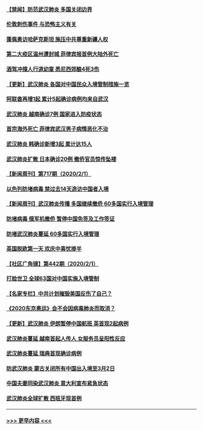 #### [【禁闻】防范武汉肺炎  多国关闭边界](../pages/prog202/a102767542.md?t=02030955) 
#### [伦敦刺伤事件 与恐怖主义有关](../pages/prog202/a102767509.md?t=02030955) 
#### [蓬佩奥访哈萨克斯坦 施压中共尊重新疆人权](../pages/prog202/a102767395.md?t=02030955) 
#### [第二大疫区温州遭封城 菲律宾报首例大陆外死亡](../pages/prog202/a102767388.md?t=02030955) 
#### [酒驾冲撞人行道幼童 悉尼西郊酿4死3伤](../pages/prog202/a102767238.md?t=02030955) 
#### [【更新】武汉肺炎 各国对中国民众入境管制措施一览](../pages/prog202/a102767170.md?t=02030955) 
#### [阿联酋再增1起 累计5起确诊病例均来自武汉](../pages/prog202/a102767207.md?t=02030955) 
#### [武汉肺炎 越南确诊7例 国家进入防疫状态](../pages/prog202/a102767186.md?t=02030955) 
#### [首宗海外死亡 菲律宾武汉男子病情恶化不治](../pages/prog202/a102767150.md?t=02030955) 
#### [武汉肺炎 韩确诊新增3起 累计达15人](../pages/prog202/a102767132.md?t=02030955) 
#### [武汉肺炎扩散 日本确诊20例 撤侨官员惊传坠楼](../pages/prog202/a102767109.md?t=02030955) 
#### [【新闻周刊】第717期（2020/2/1）](../pages/prog202/a102767114.md?t=02030955) 
#### [以色列防堵病毒 禁过去14天造访中国者入境](../pages/prog202/a102767091.md?t=02030955) 
#### [【新闻周刊】武汉肺炎传播 多国继续撤侨 60多国实行入境管理](../pages/prog202/a102767044.md?t=02030955) 
#### [防堵病毒 俄军机撤侨 暂停中国免签及工作签证](../pages/prog202/a102767084.md?t=02030955) 
#### [防堵武汉肺炎蔓延 60多国实行入境管理](../pages/prog202/a102766756.md?t=02030955) 
#### [英国脱欧第一天 欢庆中喜忧掺半](../pages/prog202/a102766971.md?t=02030955) 
#### [【社区广角镜】第442期（2020/2/1）](../pages/prog202/a102766826.md?t=02030955) 
#### [打脸世卫 全球63国对中国实施入境管制](../pages/prog202/a102766497.md?t=02030955) 
#### [【名家专栏】中共计划摧毁美国反伤了自己？](../pages/prog202/a102766174.md?t=02030955) 
#### [《2020东京奥运》会不会因病毒肺炎而取消？](../pages/prog202/a102766393.md?t=02030955) 
#### [【更新】武汉肺炎 伊朗暂停中国航班 英首现2起病例](../pages/prog202/a102758911.md?t=02030955) 
#### [武汉肺炎蔓延  越南首起人传人 女服务员呈阳性反应](../pages/prog202/a102766314.md?t=02030955) 
#### [武汉肺炎蔓延 瑞典首现确诊病例](../pages/prog202/a102766272.md?t=02030955) 
#### [防武汉肺炎 蒙古关闭所有中国出入境至3月2日](../pages/prog202/a102766187.md?t=02030955) 
#### [中国夫妻同染武汉肺炎 意大利宣布紧急状态](../pages/prog202/a102766160.md?t=02030955) 
#### [武汉肺炎全球扩散 西班牙现首例](../pages/prog202/a102766142.md?t=02030955) 

----
#### [ >>> 更早内容 <<< ](../indexes/prog202-earlier.md)

